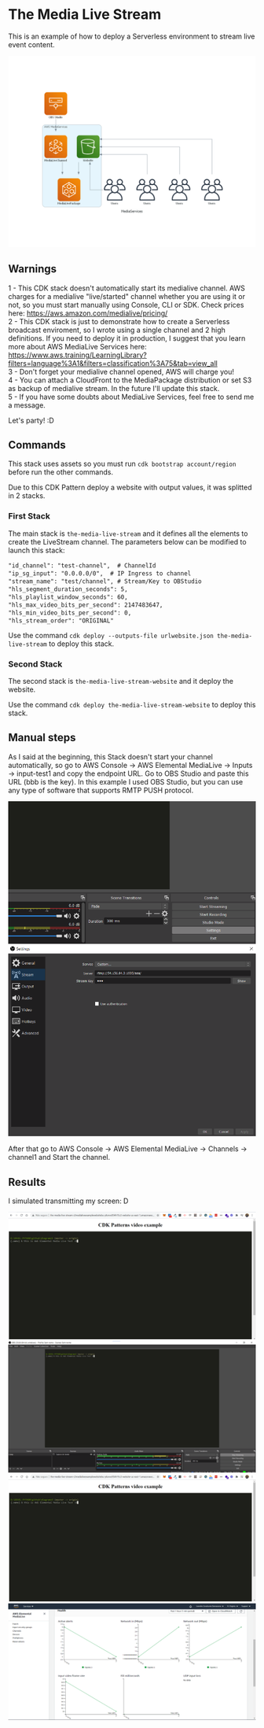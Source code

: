 # The Media Live Stream

This is an example of how to deploy a Serverless environment to stream live event content.

![architecture](img/the-media-live-stream.png)

## Warnings
1 - This CDK stack doesn't automatically start its medialive channel. AWS charges for a medialive "live/started" channel whether you are using it or not, so you must start manually using Console, CLI or SDK. Check prices here: https://aws.amazon.com/medialive/pricing/    
2 - This CDK stack is just to demonstrate how to create a Serverless broadcast enviroment, so I wrote using a single channel and 2 high definitions. If you need to deploy it in production, I suggest that you learn more about AWS MediaLive Services here: https://www.aws.training/LearningLibrary?filters=language%3A1&filters=classification%3A75&tab=view_all  
3 - Don't forget your medialive channel opened, AWS will charge you!   
4 - You can attach a CloudFront to the MediaPackage distribution or set S3 as backup of medialive stream. In the future I'll update this stack.  
5 - If you have some doubts about MediaLive Services, feel free to send me a message. 

Let's party! :D

## Commands

This stack uses assets so you must run `cdk bootstrap account/region` before run the other commands. 

Due to this CDK Pattern deploy a website with output values, it was splitted in 2 stacks.


### First Stack
The main stack is `the-media-live-stream` and it defines all the elements to create the LiveStream channel. The parameters below can be modified to launch this stack:


    "id_channel": "test-channel",  # ChannelId
    "ip_sg_input": "0.0.0.0/0",  # IP Ingress to channel
    "stream_name": "test/channel", # Stream/Key to OBStudio
    "hls_segment_duration_seconds": 5,
    "hls_playlist_window_seconds": 60,
    "hls_max_video_bits_per_second": 2147483647,
    "hls_min_video_bits_per_second": 0,
    "hls_stream_order": "ORIGINAL"


Use the command `cdk deploy --outputs-file urlwebsite.json the-media-live-stream` to deploy this stack.

### Second Stack
The second stack is `the-media-live-stream-website` and it deploy the website.

Use the command `cdk deploy the-media-live-stream-website` to deploy this stack.

## Manual steps

As I said at the beginning, this Stack doesn't start your channel automatically, so go to AWS Console -> AWS Elemental MediaLive -> Inputs -> input-test1 and copy the endpoint URL. Go to OBS Studio and paste this URL (bbb is the key). In this example I used OBS Studio, but you can use any type of software that supports RMTP PUSH protocol.

![obs1](img/obs1.png)
![obs2](img/obs2.png)

After that go to AWS Console -> AWS Elemental MediaLive -> Channels -> channel1 and Start the channel.

## Results

I simulated transmitting my screen: D

![live1](img/live1.png)
![live2](img/live2.png)
![live3](img/live3.png)
![live4](img/live4.png)